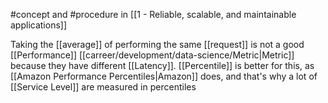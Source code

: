 #concept and #procedure  in [[1 - Reliable, scalable, and maintainable applications]]

Taking the [[average]] of performing the same [[request]] is not a good [[Performance]] [[carreer/development/data-science/Metric|Metric]] because they have different [[Latency]]. [[Percentile]] is better for this, as [[Amazon Performance Percentiles|Amazon]] does, and that's why a lot of [[Service Level]] are measured in percentiles